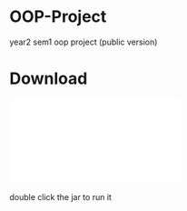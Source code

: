 # OOP-Project
year2 sem1 oop project (public version)



# Download

![AppointmentApp.jar](/raw/master/AppointmentApp.jar)

double click the jar to run it
